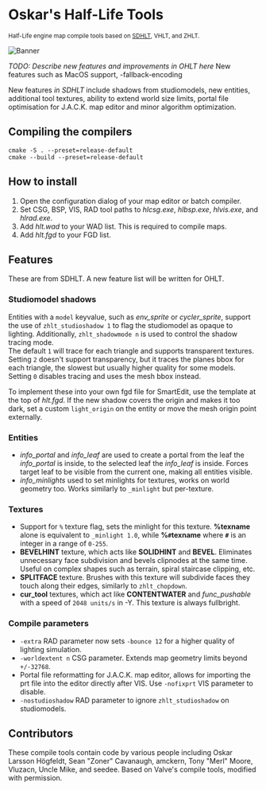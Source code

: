 # Oskar's Half-Life Tools
<sub>Half-Life engine map compile tools based on [SDHLT](https://github.com/seedee/SDHLT), VHLT, and ZHLT.</sub>

![Banner](media/banner.webp)

*TODO: Describe new features and improvements in OHLT here*
New features such as MacOS support, -fallback-encoding

New features *in SDHLT* include shadows from studiomodels, new entities, additional tool textures, ability to extend world size limits, portal file optimisation for J.A.C.K. map editor and minor algorithm optimization.

## Compiling the compilers
```
cmake -S . --preset=release-default
cmake --build --preset=release-default
```


## How to install

1. Open the configuration dialog of your map editor or batch compiler.
2. Set CSG, BSP, VIS, RAD tool paths to *hlcsg.exe*, *hlbsp.exe*, *hlvis.exe*, and *hlrad.exe*.
3. Add *hlt.wad* to your WAD list. This is required to compile maps.
4. Add *hlt.fgd* to your FGD list.

## Features
These are from SDHLT. A new feature list will be written for OHLT.

### Studiomodel shadows

Entities with a `model` keyvalue, such as *env_sprite* or *cycler_sprite*, support the use of `zhlt_studioshadow 1` to flag the studiomodel as opaque to lighting. Additionally, `zhlt_shadowmode n` is used to control the shadow tracing mode.  
The default `1` will trace for each triangle and supports transparent textures.  
Setting `2` doesn't support transparency, but it traces the planes bbox for each triangle, the slowest but usually higher quality for some models.  
Setting `0` disables tracing and uses the mesh bbox instead.

To implement these into your own fgd file for SmartEdit, use the template at the top of *hlt.fgd*. If the new shadow covers the origin and makes it too dark, set a custom `light_origin` on the entity or move the mesh origin point externally.

### Entities

- *info_portal* and *info_leaf* are used to create a portal from the leaf the *info_portal* is inside, to the selected leaf the *info_leaf* is inside. Forces target leaf to be visible from the current one, making all entities visible.
- *info_minlights* used to set minlights for textures, works on world geometry too. Works similarly to `_minlight` but per-texture.

### Textures

- Support for `%` texture flag, sets the minlight for this texture. **%texname** alone is equivalent to `_minlight 1.0`, while **%`#`texname** where **`#`** is an integer in a range of `0-255`.
- **BEVELHINT** texture, which acts like **SOLIDHINT** and **BEVEL**. Eliminates unnecessary face subdivision and bevels clipnodes at the same time. Useful on complex shapes such as terrain, spiral staircase clipping, etc.
- **SPLITFACE** texture. Brushes with this texture will subdivide faces they touch along their edges, similarly to `zhlt_chopdown`.
- **cur_tool** textures, which act like **CONTENTWATER** and *func_pushable* with a speed of `2048 units/s` in -Y. This texture is always fullbright.

### Compile parameters

- `-extra` RAD parameter now sets `-bounce 12` for a higher quality of lighting simulation.
- `-worldextent n` CSG parameter. Extends map geometry limits beyond `+/-32768`.
- Portal file reformatting for J.A.C.K. map editor, allows for importing the prt file into the editor directly after VIS. Use `-nofixprt` VIS parameter to disable.
- `-nostudioshadow` RAD parameter to ignore `zhlt_studioshadow` on studiomodels.

## Contributors
These compile tools contain code by various people including Oskar Larsson Högfeldt, Sean \"Zoner\" Cavanaugh, amckern, Tony \"Merl\" Moore, Vluzacn, Uncle Mike, and seedee. Based on Valve's compile tools, modified with permission.
